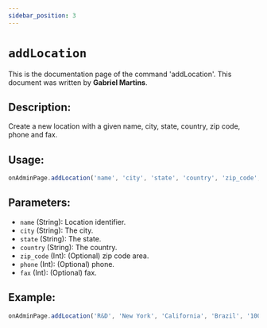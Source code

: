 ```yaml
---
sidebar_position: 3
---
```


# `addLocation`

This is the documentation page of the command 'addLocation'. This document was written by **Gabriel Martins**.

## Description:

Create a new location with a given name, city, state, country, zip code, phone and fax.

## Usage:

```js
onAdminPage.addLocation('name', 'city', 'state', 'country', 'zip_code', 'phone', 'fax')
```

## Parameters:

- `name` (String): Location identifier.
- `city` (String): The city.
- `state` (String): The state.
- `country` (String): The country.
- `zip_code` (Int): (Optional) zip code area.
- `phone` (Int): (Optional) phone.
- `fax` (Int): (Optional) fax.

## Example:

```js
onAdminPage.addLocation('R&D', 'New York', 'California', 'Brazil', '1000', '1000', '1000')
```